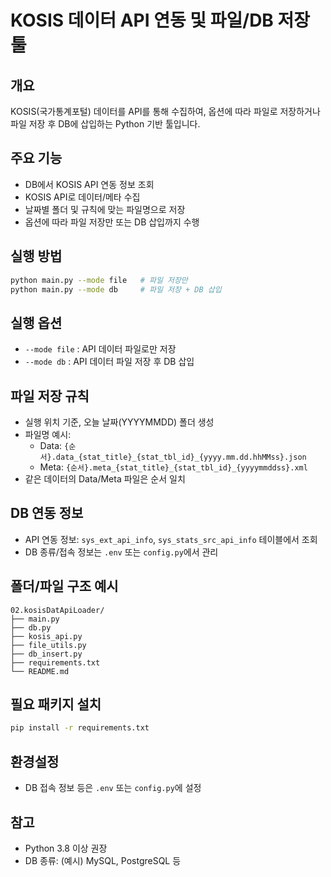 # KOSIS 데이터 API 연동 및 파일/DB 저장 툴

## 개요
KOSIS(국가통계포털) 데이터를 API를 통해 수집하여, 옵션에 따라 파일로 저장하거나 파일 저장 후 DB에 삽입하는 Python 기반 툴입니다.

## 주요 기능
- DB에서 KOSIS API 연동 정보 조회
- KOSIS API로 데이터/메타 수집
- 날짜별 폴더 및 규칙에 맞는 파일명으로 저장
- 옵션에 따라 파일 저장만 또는 DB 삽입까지 수행

## 실행 방법
```bash
python main.py --mode file   # 파일 저장만
python main.py --mode db     # 파일 저장 + DB 삽입
```

## 실행 옵션
- `--mode file` : API 데이터 파일로만 저장
- `--mode db`   : API 데이터 파일 저장 후 DB 삽입

## 파일 저장 규칙
- 실행 위치 기준, 오늘 날짜(YYYYMMDD) 폴더 생성
- 파일명 예시:
    - Data: `{순서}.data_{stat_title}_{stat_tbl_id}_{yyyy.mm.dd.hhMMss}.json`
    - Meta: `{순서}.meta_{stat_title}_{stat_tbl_id}_{yyyymmddss}.xml`
- 같은 데이터의 Data/Meta 파일은 순서 일치

## DB 연동 정보
- API 연동 정보: `sys_ext_api_info`, `sys_stats_src_api_info` 테이블에서 조회
- DB 종류/접속 정보는 `.env` 또는 `config.py`에서 관리

## 폴더/파일 구조 예시
```
02.kosisDatApiLoader/
├── main.py
├── db.py
├── kosis_api.py
├── file_utils.py
├── db_insert.py
├── requirements.txt
└── README.md
```

## 필요 패키지 설치
```bash
pip install -r requirements.txt
```

## 환경설정
- DB 접속 정보 등은 `.env` 또는 `config.py`에 설정

## 참고
- Python 3.8 이상 권장
- DB 종류: (예시) MySQL, PostgreSQL 등 